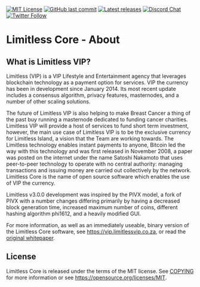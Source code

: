 [![MIT License](https://img.shields.io/apm/l/atomic-design-ui.svg?&color=success)](https://github.com/Limitless/blob/master/LICENSE)
[![GitHub last commit](https://img.shields.io/github/last-commit/google/skia.svg?style=flat&logo=Github&color=informational)](https://github.com/Limitless-VIP/Limitless/master/)
[![Latest releases](https://img.shields.io/badge/Download-latest%20wallet%20release-green.svg?style=flat&logo=Skyliner&color=important)](https://github.com/Limitless-VIP/Limitless/releases/tag/v3.0.0)
[![Discord Chat](https://img.shields.io/discord/473618220524240928.svg?style=flat&logo=Discord)](https://discordapp.com/invite/3c8SpxK)
[![Twitter Follow](https://img.shields.io/twitter/follow/limitless.svg?style=social)](https://twitter.com/LimitlessVIP_)


Limitless Core - About
=====================================

What is Limitless VIP?
----------------

Limitless (VIP) is a VIP Lifestyle and Entertainment agency that 
leverages blockchain technology as a payment option for services.
VIP the currency has been in development since January 2014. 
Its most recent update includes a consensus algorithm, privacy
features, masternodes, and a number of other scaling solutions. 

The future of Limitless VIP is also helping to make Breast Cancer a thing of 
the past buy running a masternode dedicated to funding cancer charities.
Limitless VIP will provide a host of services to fund short term investment, however, 
the main use case of Limitless VIP is to be the exclusive currency for Limitless Island, 
a vision that the Team are working towards.
The Limitless technology enables instant payments to anyone, Bitcoin led the way with
this technology and was first released in November 2008, a paper was posted on the 
internet under the name Satoshi Nakamoto that uses peer-to-peer
technology to operate with no central authority: managing transactions and issuing
money are carried out collectively by the network. Limitless Core is the name of
open source software which enables the use of VIP the currency. 

Limitless v3.0.0 development was inspired by the PIVX model, a fork of PIVX with a number changes
differing primarily by having a decreased block generation time, increased maximum number of coins, 
different hashing algorithm phi1612, and a heavily modified GUI.

For more information, as well as an immediately useable, binary version of
the Limitless Core software, see https://vip.limitlessvip.co.za, or read the
[original whitepaper](https://limitlessvip.co.za/public/Limitless_VIP_White_Paper.pdf).

License
-------

Limitless Core is released under the terms of the MIT license. See [COPYING](COPYING) for more
information or see https://opensource.org/licenses/MIT.
